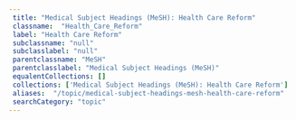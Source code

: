 ```yaml
--- 
 title: "Medical Subject Headings (MeSH): Health Care Reform" 
 classname:  "Health_Care_Reform" 
 label: "Health Care Reform" 
 subclassname: "null" 
 subclasslabel: "null" 
 parentclassname: "MeSH" 
 parentclasslabel: "Medical Subject Headings (MeSH)" 
 equalentCollections: [] 
 collections: ['Medical Subject Headings (MeSH): Health Care Reform']
 aliases:  "/topic/medical-subject-headings-mesh-health-care-reform"  
 searchCategory: "topic" 
---
```


